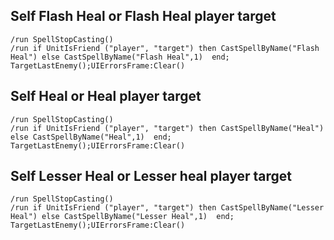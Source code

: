 ## Self Flash Heal or Flash Heal player target
```
/run SpellStopCasting()
/run if UnitIsFriend ("player", "target") then CastSpellByName("Flash Heal") else CastSpellByName("Flash Heal",1)  end; TargetLastEnemy();UIErrorsFrame:Clear()
```
 

## Self Heal or Heal player target
```
/run SpellStopCasting()
/run if UnitIsFriend ("player", "target") then CastSpellByName("Heal") else CastSpellByName("Heal",1)  end; TargetLastEnemy();UIErrorsFrame:Clear()
```
 

## Self Lesser Heal or Lesser heal player target
```
/run SpellStopCasting()
/run if UnitIsFriend ("player", "target") then CastSpellByName("Lesser Heal") else CastSpellByName("Lesser Heal",1)  end; TargetLastEnemy();UIErrorsFrame:Clear()
```